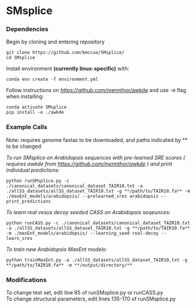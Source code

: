 # SMsplice

### Dependencies
Begin by cloning and entering repository

	git clone https://github.com/kmccue/SMsplice/
 	cd SMsplice

Install environment **(currently linux-specific)** with:

    conda env create -f environment.yml

Follow instructions on https://github.com/mennthor/awkde and use -e flag when installing:

	conda activate SMsplice
	pip install -e ./awkde

### Example Calls
Note: requires genome fastas to be downloaded, and paths indicated by ** to be changed

*To run SMsplice on Arabidopsis sequences with pre-learned SRE scores ( requires awkde from https://github.com/mennthor/awkde ) and print individual predictions:*

	python runSMsplice.py -c ./canonical_datasets/canonical_dataset_TAIR10.txt -a ./allSS_datasets/allSS_dataset_TAIR10.txt -g **/path/to/TAIR10.fa** -m ./maxEnt_models/arabidopsis/ --prelearned_sres arabidopsis --print_predictions

*To learn real vesus decoy seeded CASS on Arabidopsis seqeunces:*

	python runCASS.py -c ./canonical_datasets/canonical_dataset_TAIR10.txt -a ./allSS_datasets/allSS_dataset_TAIR10.txt -g **/path/to/TAIR10.fa** -m ./maxEnt_models/arabidopsis/ --learning_seed real-decoy --learn_sres 

*To train new Arabidopsis MaxEnt models:*

	python trainMaxEnt.py -a ./allSS_datasets/allSS_dataset_TAIR10.txt -g **/path/to/TAIR10.fa** -m **/output/directory/**

### Modifications
To change test set, edit line 85 of runSMsplice.py or runCASS.py\
To change structural parameters, edit lines 135-170 of runSMsplice.py

